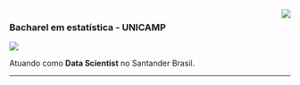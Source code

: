 <img align='right' src="https://github-readme-stats.vercel.app/api?username=henriqueLD&show_icons=true&title_color=783c00&text_color=af552e&icon_color=783c00&bg_color=f8efd4&cache_seconds=2300">

### Bacharel em estatística - UNICAMP

<img src="https://img.shields.io/static/v1?label=Overview&message=Henrique Limão Dias&color=f8efd4&style=for-the-badge&logo=GitHub">

<p>

<!---
Trabalhando no **Santander Brasil**<br/>
--->
  
Atuando como **Data Scientist** no Santander Brasil.


</p>
<hr>

<!---
henriqueLD/henriqueLD is a ✨ special ✨ repository because its `README.md` (this file) appears on your GitHub profile.
You can click the Preview link to take a look at your changes.
--->
